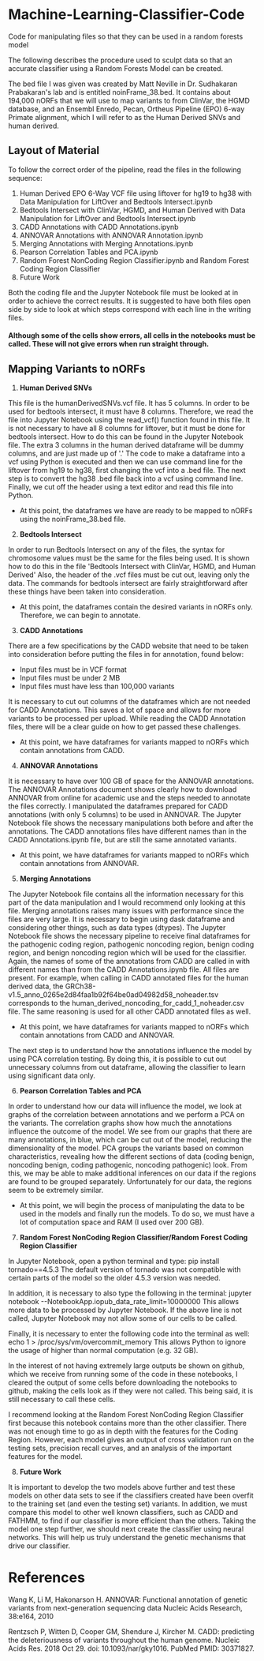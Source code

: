 # Machine-Learning-Classifier-Code
Code for manipulating files so that they can be used in a random forests model

The following describes the procedure used to sculpt data so that an accurate classifier
using a Random Forests Model can be created.

The bed file I was given was created by Matt Neville in Dr. Sudhakaran Prabakaran's lab and is entitled noinFrame_38.bed. 
It contains about 194,000 nORFs that we will use to map variants to from ClinVar, the HGMD database, and an Ensembl Enredo, Pecan, Ortheus Pipeline (EPO) 6-way Primate alignment, which I will refer to as the Human Derived SNVs and human derived. 

## Layout of Material

To follow the correct order of the pipeline, read the files in the following sequence:
1. Human Derived EPO 6-Way VCF file using liftover for hg19 to hg38 with Data Manipulation for LiftOver and Bedtools Intersect.ipynb
2. Bedtools Intersect with ClinVar, HGMD, and Human Derived with Data Manipulation for LiftOver and Bedtools Intersect.ipynb
3. CADD Annotations with CADD Annotations.ipynb
4. ANNOVAR Annotations with ANNOVAR Annotation.ipynb
5. Merging Annotations with Merging Annotations.ipynb
6. Pearson Correlation Tables and PCA.ipynb
7. Random Forest NonCoding Region Classifier.ipynb and Random Forest Coding Region Classifier
8. Future Work

Both the coding file and the Jupyter Notebook file must be looked at in order to achieve the correct results. It is suggested to have both files open side by side to look at which steps correspond with each line in the writing files. 

#### Although some of the cells show errors, all cells in the notebooks must be called. These will not give errors when run straight through.

## Mapping Variants to nORFs

1. **Human Derived SNVs**

This file is the humanDerivedSNVs.vcf file. It has 5 columns. In order to be used for bedtools intersect, it must have 8 columns. Therefore, we read the file into Jupyter Notebook using the read_vcf() function found in this file. It is not necessary to have all 8 columns for liftover, but it must be done for bedtools intersect. How to do this can be found in the Jupyter Notebook file. The extra 3 columns in the human derived dataframe will be dummy columns, and are just made up of '.' The code to make a dataframe into a vcf using Python is executed and then we can use command line for the liftover from hg19 to hg38, first changing the vcf into a .bed file. The next step is to convert the hg38 .bed file back into a vcf using command line. Finally, we cut off the header using a text editor and read this file into Python.

* At this point, the dataframes we have are ready to be mapped to nORFs using the noinFrame_38.bed file. 

2. **Bedtools Intersect**

In order to run Bedtools Intersect on any of the files, the syntax for chromosome values must be the same for the files being used. It is shown how to do this in the file 'Bedtools Intersect with ClinVar, HGMD, and Human Derived' Also, the header of the .vcf files must be cut out, leaving only the data. The commands for bedtools intersect are fairly straightforward after these things have been taken into consideration.

* At this point, the dataframes contain the desired variants in nORFs only. Therefore, we can begin to annotate.

3. **CADD Annotations**

There are a few specifications by the CADD website that need to be taken into consideration before putting the files in for annotation, found below:
* Input files must be in VCF format
* Input files must be under 2 MB
* Input files must have less than 100,000 variants

It is necessary to cut out columns of the dataframes which are not needed for CADD Annotations. This saves a lot of space and allows for more variants to be processed per upload.
While reading the CADD Annotation files, there will be a clear guide on how to get passed these challenges.

* At this point, we have dataframes for variants mapped to nORFs which contain annotations from CADD.

4. **ANNOVAR Annotations**

It is necessary to have over 100 GB of space for the ANNOVAR annotations. The ANNOVAR Annotations document shows clearly how to download ANNOVAR from online for academic use and the steps needed to annotate the files correctly.
I manipulated the dataframes prepared for CADD annotations (with only 5 columns) to be used in ANNOVAR. The Jupyter Notebook file shows the necessary manipulations both before and after the annotations.
The CADD annotations files have different names than in the CADD Annotations.ipynb file, but are still the same annotated variants.

* At this point, we have dataframes for variants mapped to nORFs which contain annotations from ANNOVAR.


5. **Merging Annotations**

The Jupyter Notebook file contains all the information necessary for this part of the data manipulation and I would recommend only looking at this file. Merging annotations raises many issues with performance since the files are very large. It is necessary to begin using dask dataframe and considering other things, such as data types (dtypes). The Jupyter Notebook file shows the necessary pipeline to receive final dataframes for the pathogenic coding region, pathogenic noncoding region, benign coding region, and benign noncoding region which will be used for the classifier. Again, the names of some of the annotations from CADD are called in with different names than from the CADD Annotations.ipynb file. All files are present. For example, when calling in CADD annotated files for the human derived data, the GRCh38-v1.5_anno_0265e2d84faa1b92f64be0ad04982d58_noheader.tsv corresponds to the human_derived_noncoding_for_cadd_1_noheader.csv file. The same reasoning is used for all other CADD annotated files as well.

* At this point, we have dataframes for variants mapped to nORFs which contain annotations from CADD and ANNOVAR. 

The next step is to understand how the annotations influence the model by using PCA correlation testing. By doing this, it is possible to cut out unnecessary columns from out dataframe, allowing the classifier to learn using significant data only.

6. **Pearson Correlation Tables and PCA**

In order to understand how our data will influence the model, we look at graphs of the correlation between annotations and we perform a PCA on the variants. The correlation graphs show how much the annotations influence the outcome of the model. We see from our graphs that there are many annotations, in blue, which can be cut out of the model, reducing the dimensionality of the model. PCA groups the variants based on common characteristics, revealing how the different sections of data (coding benign, noncoding benign, coding pathogenic, noncoding pathogenic) look. From this, we may be able to make additional inferences on our data if the regions are found to be grouped separately. Unfortunately for our data, the regions seem to be extremely similar.

* At this point, we will begin the process of manipulating the data to be used in the models and finally run the models. To do so, we must have a lot of computation space and RAM (I used over 200 GB). 

7. **Random Forest NonCoding Region Classifier/Random Forest Coding Region Classifier** 

In Jupyter Notebook, open a python terminal and type:
pip install tornado==4.5.3 
The default version of tornado was not compatible with certain parts of the model so the older 4.5.3 version was needed. 

In addition, it is necessary to also type the following in the terminal:
jupyter notebook --NotebookApp.iopub_data_rate_limit=10000000
This allows more data to be processed by Jupyter Notebook. If the above line is not called, Jupyter Notebook may not allow some of our cells to be called.

Finally, it is necessary to enter the following code into the terminal as well:
echo 1 > /proc/sys/vm/overcommit_memory
This allows Python to ignore the usage of higher than normal computation (e.g. 32 GB).

In the interest of not having extremely large outputs be shown on github, which we receive from running some of the code in these notebooks, I cleared the output of some cells before downloading the notebooks to github, making the cells look as if they were not called. This being said, it is still necessary to call these cells. 

I recommend looking at the Random Forest NonCoding Region Classifier first because this notebook contains more than the other classifier. There was not enough time to go as in depth with the features for the Coding Region. However, each model gives an output of cross validation run on the testing sets, precision recall curves, and an analysis of the important features for the model. 

8. **Future Work** 

It is important to develop the two models above further and test these models on other data sets to see if the classifiers created have been overfit to the training set (and even the testing set) variants. In addition, we must compare this model to other well known classifiers, such as CADD and FATHMM, to find if our classifier is more efficient than the others. Taking the model one step further, we should next create the classifier using neural networks. This will help us truly understand the genetic mechanisms that drive our classifier. 

# References

Wang K, Li M, Hakonarson H. ANNOVAR: Functional annotation of genetic variants from next-generation sequencing data Nucleic Acids Research, 38:e164, 2010

Rentzsch P, Witten D, Cooper GM, Shendure J, Kircher M. 
CADD: predicting the deleteriousness of variants throughout the human genome.
Nucleic Acids Res. 2018 Oct 29. doi: 10.1093/nar/gky1016.
PubMed PMID: 30371827.
